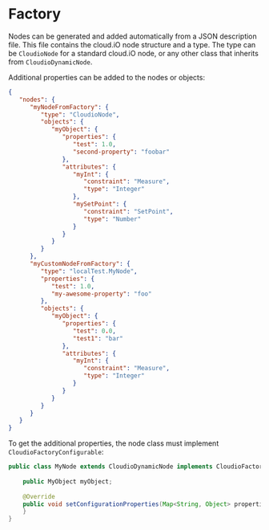 # Factory

Nodes can be generated and added automatically from a JSON description file. This file contains the cloud.iO node structure and a type. The type can be `CloudioNode` for a standard cloud.iO node, or any other class that inherits from `CloudioDynamicNode`.

Additional properties can be added to the nodes or objects:

```json
{  
   "nodes": {  
      "myNodeFromFactory": {  
         "type": "CloudioNode",  
         "objects": {  
            "myObject": {  
               "properties": {  
                  "test": 1.0,  
                  "second-property": "foobar"  
               },  
               "attributes": {  
                  "myInt": {  
                     "constraint": "Measure",  
                     "type": "Integer"  
                  },  
                  "mySetPoint": {  
                     "constraint": "SetPoint",  
                     "type": "Number"  
                  }  
               }  
            }  
         }  
      },  
      "myCustomNodeFromFactory": {  
         "type": "localTest.MyNode",  
         "properties": {  
            "test": 1.0,  
            "my-awesome-property": "foo"  
         },  
         "objects": {  
            "myObject": {  
               "properties": {  
                  "test": 0.0,  
                  "test1": "bar"  
               },  
               "attributes": {  
                  "myInt": {  
                     "constraint": "Measure",  
                     "type": "Integer"  
                  }  
               }  
            }  
         }  
      }  
   }  
}
```

To get the additional properties, the node class must implement `CloudioFactoryConfigurable`:
```java
public class MyNode extends CloudioDynamicNode implements CloudioFactoryConfigurable {  
  
    public MyObject myObject;  
  
    @Override  
    public void setConfigurationProperties(Map<String, Object> properties) {  
    }  
}
```